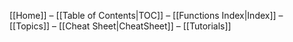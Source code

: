 [[Home]] – [[Table&nbsp;of&nbsp;Contents|TOC]] – [[Functions&nbsp;Index|Index]] – [[Topics]] – [[Cheat&nbsp;Sheet|CheatSheet]] – [[Tutorials]]
